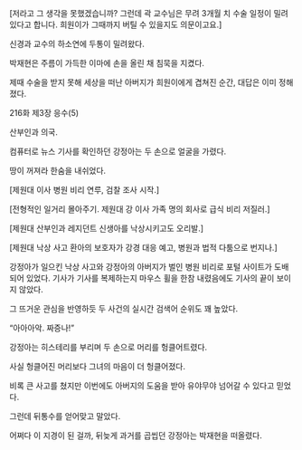 [저라고 그 생각을 못했겠습니까? 그런데 곽 교수님은 무려 3개월 치 수술 일정이 밀려 있다고 합니다. 희원이가 그때까지 버틸 수 있을지도 의문이고요.]

신경과 교수의 하소연에 두통이 밀려왔다.

박재현은 주름이 가득한 이마에 손을 올린 채 침묵을 지켰다.

제때 수술을 받지 못해 세상을 떠난 아버지가 희원이에게 겹쳐진 순간, 대답은 이미 정해졌다.

216화 제3장 응수(5)

산부인과 의국.

컴퓨터로 뉴스 기사를 확인하던 강정아는 두 손으로 얼굴을 가렸다.

땅이 꺼져라 한숨을 내쉬었다.

[제원대 이사 병원 비리 연루, 검찰 조사 시작.]

[전형적인 일거리 몰아주기. 제원대 강 이사 가족 명의 회사로 급식 비리 저질러.]

[제원대 산부인과 레지던트 신생아를 낙상시키고도 오리발.]

[제원대 낙상 사고 환아의 보호자가 강경 대응 예고, 병원과 법적 다툼으로 번지나.]

강정아가 일으킨 낙상 사고와 강정아의 아버지가 벌인 병원 비리로 포털 사이트가 도배 되어 있었다. 기사가 기사를 복제하는지 마우스 휠을 한참 내렸음에도 기사의 끝이 보이지 않았다.

그 뜨거운 관심을 반영하듯 두 사건의 실시간 검색어 순위도 꽤 높았다.

“아아아악. 짜증나!”

강정아는 히스테리를 부리며 두 손으로 머리를 헝클어트렸다.

사실 헝클어진 머리보다 그녀의 마음이 더 헝클어졌다.

비록 큰 사고를 쳤지만 이번에도 아버지의 도움을 받아 유야무야 넘어갈 수 있다고 믿었다.

그런데 뒤통수를 얻어맞고 말았다.

어쩌다 이 지경이 된 걸까, 뒤늦게 과거를 곱씹던 강정아는 박재현을 떠올렸다.